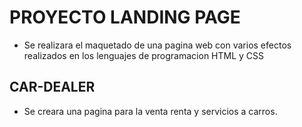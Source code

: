 # PROYECTO LANDING PAGE
+ Se realizara el maquetado de una pagina web con varios efectos realizados en los lenguajes de programacion HTML y CSS 
## CAR-DEALER
+ Se creara una pagina para la venta renta y servicios a carros.

